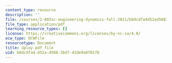 ```yaml
---
content_type: resource
description: ''
file: /courses/2-003sc-engineering-dynamics-fall-2011/b8dcdfa4d52ad5083bd741de9a8f0178_f1pxiNDTyHc.pdf
file_type: application/pdf
learning_resource_types: []
license: https://creativecommons.org/licenses/by-nc-sa/4.0/
ocw_type: OCWFile
resourcetype: Document
title: 3play pdf file
uid: b8dcdfa4-d52a-d508-3bd7-41de9a8f0178
---
```

